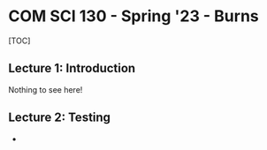 # COM SCI 130 - Spring '23 - Burns

[TOC]

## Lecture 1: Introduction

Nothing to see here!



## Lecture 2: Testing

- 